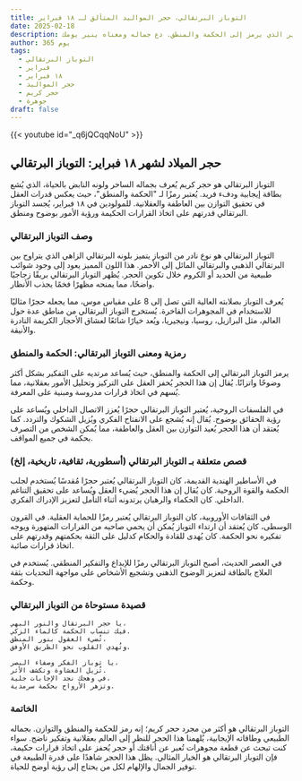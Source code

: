 ```yaml
---
title: التوباز البرتقالي، حجر المواليد المتألق لـ ١٨ فبراير
date: 2025-02-18
description: اشعر بأهمية التوباز البرتقالي، حجر المواليد لـ ١٨ فبراير الذي يرمز إلى الحكمة والمنطق. دع جماله ومعناه ينير يومك.
author: 365 يوم
tags:
  - التوباز البرتقالي
  - فبراير
  - ١٨ فبراير
  - حجر المواليد
  - حجر كريم
  - جوهرة
draft: false
---
```


{{< youtube id="_q6jQCqqNoU" >}}

## حجر الميلاد لشهر ١٨ فبراير: التوباز البرتقالي

التوباز البرتقالي هو حجر كريم يُعرف بجماله الساحر ولونه النابض بالحياة، الذي يُشع بطاقة إيجابية ودفء فريد. يُعتبر رمزًا لـ "الحكمة والمنطق"، حيث يعكس قدرات العقل في تحقيق التوازن بين العاطفة والعقلانية. للمولودين في ١٨ فبراير، يُجسد التوباز البرتقالي قدرتهم على اتخاذ القرارات الحكيمة ورؤية الأمور بوضوح ومنطق.

### وصف التوباز البرتقالي

التوباز البرتقالي هو نوع نادر من التوباز يتميز بلونه البرتقالي الزاهي الذي يتراوح بين البرتقالي الذهبي والبرتقالي المائل إلى الأحمر. هذا اللون المميز يعود إلى وجود شوائب طبيعية من الحديد أو الكروم خلال تكوين الحجر. يُظهر التوباز البرتقالي بريقًا زجاجيًا واضحًا، مما يمنحه مظهرًا فخمًا يجذب الأنظار.

يُعرف التوباز بصلابته العالية التي تصل إلى 8 على مقياس موس، مما يجعله حجرًا مثاليًا للاستخدام في المجوهرات الفاخرة. يُستخرج التوباز البرتقالي من مناطق عدة حول العالم، مثل البرازيل، روسيا، ونيجيريا، ويُعد خيارًا شائعًا لعشاق الأحجار الكريمة النادرة والأنيقة.

### رمزية ومعنى التوباز البرتقالي: الحكمة والمنطق

يرمز التوباز البرتقالي إلى الحكمة والمنطق، حيث يُساعد مرتديه على التفكير بشكل أكثر وضوحًا واتزانًا. يُقال إن هذا الحجر يُحفز العقل على التركيز وتحليل الأمور بعقلانية، مما يُسهم في اتخاذ قرارات مدروسة ومبنية على المعرفة.

في الفلسفات الروحية، يُعتبر التوباز البرتقالي حجرًا يُعزز الاتصال الداخلي ويُساعد على رؤية الحقائق بوضوح. يُقال إنه يُشجع على الانفتاح الفكري ويُزيل الشكوك والتردد. كما يُعتقد أن هذا الحجر يُعيد التوازن بين العقل والعاطفة، مما يُمكن الشخص من التصرف بحكمة في جميع المواقف.

### قصص متعلقة بـ التوباز البرتقالي (أسطورية، ثقافية، تاريخية، إلخ)

في الأساطير الهندية القديمة، كان التوباز البرتقالي يُعتبر حجرًا مُقدسًا يُستخدم لجلب الحكمة والقوة الروحية. كان يُقال إن هذا الحجر يُضيء العقل ويُساعد على تحقيق التناغم الداخلي. كان الحكماء والرهبان يرتدونه أثناء التأمل لتعزيز الإدراك الفكري.

في الثقافات الأوروبية، كان التوباز البرتقالي يُعتبر رمزًا للحماية العقلية. في القرون الوسطى، كان يُعتقد أن ارتداء التوباز يُمكن أن يحمي صاحبه من القرارات المتهورة ويوجه تفكيره نحو الحكمة. كان يُهدى للقادة والحكام كدليل على الثقة بحكمتهم وقدرتهم على اتخاذ قرارات صائبة.

في العصر الحديث، أصبح التوباز البرتقالي رمزًا للإبداع والتفكير المنطقي. يُستخدم في العلاج بالطاقة لتعزيز الوضوح الذهني وتشجيع الأشخاص على مواجهة التحديات بثقة وحكمة.

### قصيدة مستوحاة من التوباز البرتقالي

```
يا حجر البرتقال والنور البهي،
فيك تنساب الحكمة كالماء الزكي.
تُضيء العقول بنور المنطق،
وتُهدي القلوب نحو الطريق الأوفق.

يا توباز الفكر وصفاء البصر،
تُزيل الغشاوة وتكشف الأثر.
في وهجك نجد الإجابات جلية،
وتزهر الأرواح بحكمة سرمدية.
```

### الخاتمة

التوباز البرتقالي هو أكثر من مجرد حجر كريم؛ إنه رمز للحكمة والمنطق والتوازن. بجماله الطبيعي وطاقاته الإيجابية، يُلهمنا هذا الحجر للنظر إلى العالم بعقلانية وتفكير ناضج. سواء كنت تبحث عن قطعة مجوهرات تُعبر عن أناقتك أو حجر يُحفز على اتخاذ قرارات حكيمة، فإن التوباز البرتقالي هو الخيار المثالي. يظل هذا الحجر شاهدًا على قدرة الطبيعة في توفير الجمال والإلهام لكل من يحتاج إلى رؤية أوضح للحياة.